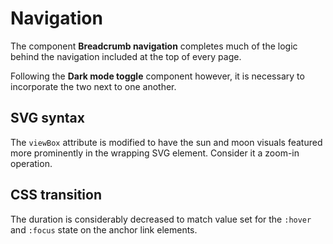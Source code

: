 # Navigation

The component **Breadcrumb navigation** completes much of the logic behind the navigation included at the top of every page.

Following the **Dark mode toggle** component however, it is necessary to incorporate the two next to one another.

## SVG syntax

The `viewBox` attribute is modified to have the sun and moon visuals featured more prominently in the wrapping SVG element. Consider it a zoom-in operation.

## CSS transition

The duration is considerably decreased to match value set for the `:hover` and `:focus` state on the anchor link elements.
